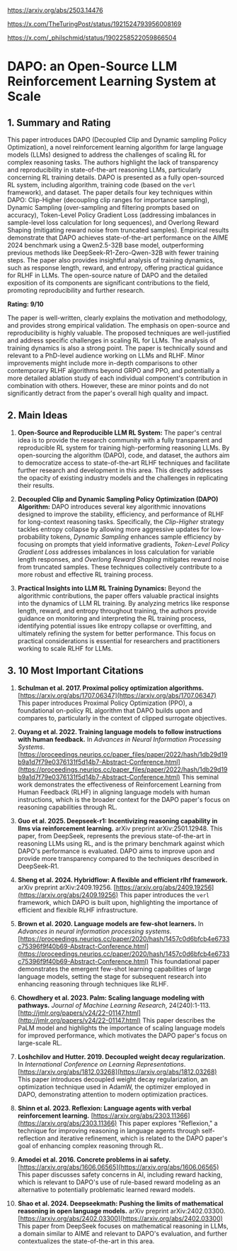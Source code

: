 https://arxiv.org/abs/2503.14476

https://x.com/TheTuringPost/status/1921524793956008169

https://x.com/_philschmid/status/1902258522059866504

# DAPO: an Open-Source LLM Reinforcement Learning System at Scale

## 1. Summary and Rating

This paper introduces DAPO (Decoupled Clip and Dynamic sampling Policy Optimization), a novel reinforcement learning algorithm for large language models (LLMs) designed to address the challenges of scaling RL for complex reasoning tasks.  The authors highlight the lack of transparency and reproducibility in state-of-the-art reasoning LLMs, particularly concerning RL training details.  DAPO is presented as a fully open-sourced RL system, including algorithm, training code (based on the `verl` framework), and dataset.  The paper details four key techniques within DAPO: Clip-Higher (decoupling clip ranges for importance sampling), Dynamic Sampling (over-sampling and filtering prompts based on accuracy), Token-Level Policy Gradient Loss (addressing imbalances in sample-level loss calculation for long sequences), and Overlong Reward Shaping (mitigating reward noise from truncated samples).  Empirical results demonstrate that DAPO achieves state-of-the-art performance on the AIME 2024 benchmark using a Qwen2.5-32B base model, outperforming previous methods like DeepSeek-R1-Zero-Qwen-32B with fewer training steps.  The paper also provides insightful analysis of training dynamics, such as response length, reward, and entropy, offering practical guidance for RLHF in LLMs.  The open-source nature of DAPO and the detailed exposition of its components are significant contributions to the field, promoting reproducibility and further research.

**Rating: 9/10**

The paper is well-written, clearly explains the motivation and methodology, and provides strong empirical validation.  The emphasis on open-source and reproducibility is highly valuable. The proposed techniques are well-justified and address specific challenges in scaling RL for LLMs.  The analysis of training dynamics is also a strong point.  The paper is technically sound and relevant to a PhD-level audience working on LLMs and RLHF.  Minor improvements might include more in-depth comparisons to other contemporary RLHF algorithms beyond GRPO and PPO, and potentially a more detailed ablation study of each individual component's contribution in combination with others.  However, these are minor points and do not significantly detract from the paper's overall high quality and impact.


## 2. Main Ideas

1.  **Open-Source and Reproducible LLM RL System:** The paper's central idea is to provide the research community with a fully transparent and reproducible RL system for training high-performing reasoning LLMs.  By open-sourcing the algorithm (DAPO), code, and dataset, the authors aim to democratize access to state-of-the-art RLHF techniques and facilitate further research and development in this area.  This directly addresses the opacity of existing industry models and the challenges in replicating their results.

2.  **Decoupled Clip and Dynamic Sampling Policy Optimization (DAPO) Algorithm:** DAPO introduces several key algorithmic innovations designed to improve the stability, efficiency, and performance of RLHF for long-context reasoning tasks.  Specifically, the *Clip-Higher* strategy tackles entropy collapse by allowing more aggressive updates for low-probability tokens, *Dynamic Sampling* enhances sample efficiency by focusing on prompts that yield informative gradients, *Token-Level Policy Gradient Loss* addresses imbalances in loss calculation for variable length responses, and *Overlong Reward Shaping* mitigates reward noise from truncated samples. These techniques collectively contribute to a more robust and effective RL training process.

3.  **Practical Insights into LLM RL Training Dynamics:** Beyond the algorithmic contributions, the paper offers valuable practical insights into the dynamics of LLM RL training.  By analyzing metrics like response length, reward, and entropy throughout training, the authors provide guidance on monitoring and interpreting the RL training process, identifying potential issues like entropy collapse or overfitting, and ultimately refining the system for better performance. This focus on practical considerations is essential for researchers and practitioners working to scale RLHF for LLMs.

## 3. 10 Most Important Citations

1. **Schulman et al. 2017. Proximal policy optimization algorithms.** [https://arxiv.org/abs/1707.06347](https://arxiv.org/abs/1707.06347) This paper introduces Proximal Policy Optimization (PPO), a foundational on-policy RL algorithm that DAPO builds upon and compares to, particularly in the context of clipped surrogate objectives.

2. **Ouyang et al. 2022. Training language models to follow instructions with human feedback.** In *Advances in Neural Information Processing Systems*. [https://proceedings.neurips.cc/paper_files/paper/2022/hash/1db29d19b9a1d7f79e0376131f5d14b7-Abstract-Conference.html](https://proceedings.neurips.cc/paper_files/paper/2022/hash/1db29d19b9a1d7f79e0376131f5d14b7-Abstract-Conference.html) This seminal work demonstrates the effectiveness of Reinforcement Learning from Human Feedback (RLHF) in aligning language models with human instructions, which is the broader context for the DAPO paper's focus on reasoning capabilities through RL.

3. **Guo et al. 2025. Deepseek-r1: Incentivizing reasoning capability in llms via reinforcement learning.** arXiv preprint arXiv:2501.12948. This paper, from DeepSeek, represents the previous state-of-the-art in reasoning LLMs using RL, and is the primary benchmark against which DAPO's performance is evaluated.  DAPO aims to improve upon and provide more transparency compared to the techniques described in DeepSeek-R1.

4. **Sheng et al. 2024. Hybridflow: A flexible and efficient rlhf framework.** arXiv preprint arXiv:2409.19256. [https://arxiv.org/abs/2409.19256](https://arxiv.org/abs/2409.19256)  This paper introduces the `verl` framework, which DAPO is built upon, highlighting the importance of efficient and flexible RLHF infrastructure.

5. **Brown et al. 2020. Language models are few-shot learners.** In *Advances in neural information processing systems*. [https://proceedings.neurips.cc/paper/2020/hash/1457c0d6bfcb4e6733c75396f9f40b69-Abstract-Conference.html](https://proceedings.neurips.cc/paper/2020/hash/1457c0d6bfcb4e6733c75396f9f40b69-Abstract-Conference.html) This foundational paper demonstrates the emergent few-shot learning capabilities of large language models, setting the stage for subsequent research into enhancing reasoning through techniques like RLHF.

6. **Chowdhery et al. 2023. Palm: Scaling language modeling with pathways.** *Journal of Machine Learning Research*, 24(240):1-113. [http://jmlr.org/papers/v24/22-01147.html](http://jmlr.org/papers/v24/22-01147.html)  This paper describes the PaLM model and highlights the importance of scaling language models for improved performance, which motivates the DAPO paper's focus on large-scale RL.

7. **Loshchilov and Hutter. 2019. Decoupled weight decay regularization.** In *International Conference on Learning Representations*. [https://arxiv.org/abs/1812.03268](https://arxiv.org/abs/1812.03268) This paper introduces decoupled weight decay regularization, an optimization technique used in AdamW, the optimizer employed in DAPO, demonstrating attention to modern optimization practices.

8. **Shinn et al. 2023. Reflexion: Language agents with verbal reinforcement learning.** [https://arxiv.org/abs/2303.11366](https://arxiv.org/abs/2303.11366)  This paper explores "Reflexion," a technique for improving reasoning in language agents through self-reflection and iterative refinement, which is related to the DAPO paper's goal of enhancing complex reasoning through RL.

9. **Amodei et al. 2016. Concrete problems in ai safety.** [https://arxiv.org/abs/1606.06565](https://arxiv.org/abs/1606.06565) This paper discusses safety concerns in AI, including reward hacking, which is relevant to DAPO's use of rule-based reward modeling as an alternative to potentially problematic learned reward models.

10. **Shao et al. 2024. Deepseekmath: Pushing the limits of mathematical reasoning in open language models.** arXiv preprint arXiv:2402.03300. [https://arxiv.org/abs/2402.03300](https://arxiv.org/abs/2402.03300) This paper from DeepSeek focuses on mathematical reasoning in LLMs, a domain similar to AIME and relevant to DAPO's evaluation, and further contextualizes the state-of-the-art in this area.

